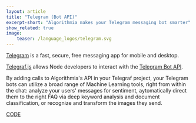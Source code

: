 ```yaml
---
layout: article
title: "Telegram (Bot API)"
excerpt-short: "Algorithmia makes your Telegram messaging bot smarter"
show_related: true
image:
    teaser: /language_logos/telegram.svg
---
```


[Telegram](https://telegram.me) is a fast, secure, free messaging app for mobile and desktop.

[Telegraf.js](http://telegraf.js.org) allows Node developers to interact with the [Telegram Bot API](https://core.telegram.org/bots/api).

By adding calls to Algorithmia's API in your Telegraf project, your Telegram bots can utilize a broad range of Machine Learning tools, right from within the chat: analyze your users' messages for sentiment, aytomatically direct them to the right FAQ via deep keyword analysis and document classification, or recognize and transform the images they send.

<a href="https://github.com/telegraf/colorizer-bot/" class="btn btn-default btn-primary"><i class="fa fa-github" aria-hidden="true"></i> CODE</a>
